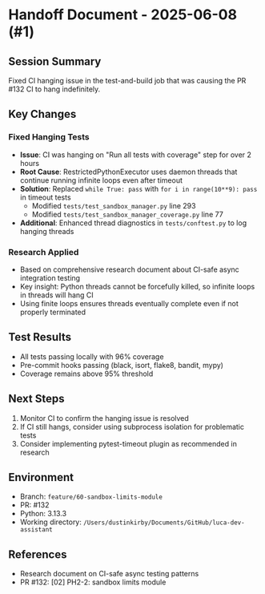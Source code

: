 # Handoff Document - 2025-06-08 (#1)

## Session Summary

Fixed CI hanging issue in the test-and-build job that was causing the PR #132 CI to hang indefinitely.

## Key Changes

### Fixed Hanging Tests
- **Issue**: CI was hanging on "Run all tests with coverage" step for over 2 hours
- **Root Cause**: RestrictedPythonExecutor uses daemon threads that continue running infinite loops even after timeout
- **Solution**: Replaced `while True: pass` with `for i in range(10**9): pass` in timeout tests
  - Modified `tests/test_sandbox_manager.py` line 293
  - Modified `tests/test_sandbox_manager_coverage.py` line 77
- **Additional**: Enhanced thread diagnostics in `tests/conftest.py` to log hanging threads

### Research Applied
- Based on comprehensive research document about CI-safe async integration testing
- Key insight: Python threads cannot be forcefully killed, so infinite loops in threads will hang CI
- Using finite loops ensures threads eventually complete even if not properly terminated

## Test Results
- All tests passing locally with 96% coverage
- Pre-commit hooks passing (black, isort, flake8, bandit, mypy)
- Coverage remains above 95% threshold

## Next Steps
1. Monitor CI to confirm the hanging issue is resolved
2. If CI still hangs, consider using subprocess isolation for problematic tests
3. Consider implementing pytest-timeout plugin as recommended in research

## Environment
- Branch: `feature/60-sandbox-limits-module`
- PR: #132
- Python: 3.13.3
- Working directory: `/Users/dustinkirby/Documents/GitHub/luca-dev-assistant`

## References
- Research document on CI-safe async testing patterns
- PR #132: [02] PH2-2: sandbox limits module